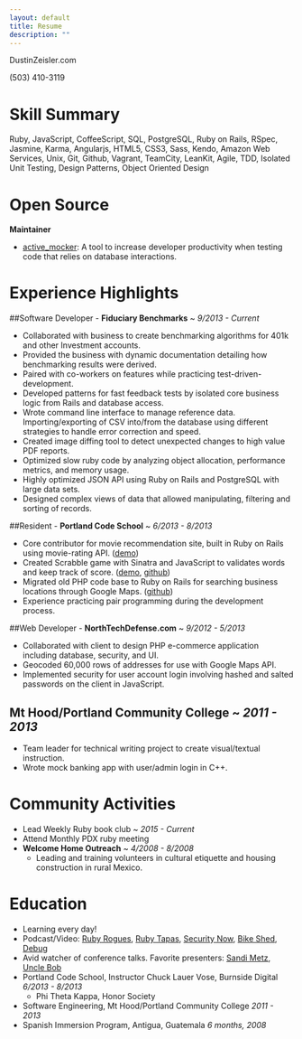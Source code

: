 ```yaml
---
layout: default
title: Resume
description: ""
---
```


DustinZeisler.com

(503) 410-3119

# Skill Summary

Ruby, JavaScript, CoffeeScript, SQL, PostgreSQL, Ruby on Rails, RSpec, Jasmine, Karma, Angularjs, HTML5, CSS3, Sass, Kendo, Amazon Web Services, Unix, Git, Github, Vagrant, TeamCity, LeanKit, Agile, TDD, Isolated Unit Testing, Design Patterns, Object Oriented Design

# Open Source
**Maintainer**

 * [active_mocker](https://github.com/zeisler/active_mocker): A tool to increase developer productivity when testing code that relies on database interactions.


# Experience Highlights

##Software Developer - **Fiduciary Benchmarks** ~ *9/2013 - Current*
* Collaborated with business to create benchmarking algorithms for 401k and other Investment accounts. 
* Provided the business with dynamic documentation detailing how benchmarking results were derived.
* Paired with co-workers on features while practicing test-driven-development.
* Developed patterns for fast feedback tests by isolated core business logic from Rails and database access.
* Wrote command line interface to manage reference data. Importing/exporting of CSV into/from the database using different strategies to handle error correction and speed.
* Created image diffing tool to detect unexpected changes to high value PDF reports.
* Optimized slow ruby code by analyzing object allocation, performance metrics, and memory usage.
* Highly optimized JSON API using Ruby on Rails and PostgreSQL with large data sets.
* Designed complex views of data that allowed manipulating, filtering and sorting of records.


##Resident - **Portland Code School** ~ *6/2013 - 8/2013*
* Core contributor for movie recommendation site, built in Ruby on Rails using movie-rating API. ([demo](http://critic-critic.herokuapp.com))
* Created Scrabble game with Sinatra and JavaScript to validates words and keep track of score. ([demo](http://scrabble-game.herokuapp.com), [github](https://Github.com/zeisler/scrabble))
* Migrated old PHP code base to Ruby on Rails for searching business locations through Google Maps. ([github](https://Github.com/zeisler/ffl_locator))
* Experience practicing pair programming during the development process.


##Web Developer - **NorthTechDefense.com** ~ *9/2012 - 5/2013*
* Collaborated with client to design PHP e-commerce application including database, security, and UI.
* Geocoded 60,000 rows of addresses for use with Google Maps API.
* Implemented security for user account login involving hashed and salted passwords on the client in JavaScript.


## Mt Hood/Portland Community College ~ *2011 - 2013*
* Team leader for technical writing project to create visual/textual instruction.
* Wrote mock banking app with user/admin login in C++.

# Community Activities
* Lead Weekly Ruby book club ~ *2015 - Current*
* Attend Monthly PDX ruby meeting
* **Welcome Home Outreach** ~ *4/2008 - 8/2008*
    * Leading and training volunteers in cultural etiquette and housing construction in rural Mexico.


# Education

* Learning every day! 
* Podcast/Video: [Ruby Rogues](http://devchat.tv/ruby-rogues/), [Ruby Tapas](http://www.rubytapas.com), [Security Now](http://twit.tv/show/security-now), [Bike Shed](http://bikeshed.fm), [Debug](http://www.imore.com/debug)
* Avid watcher of conference talks. Favorite presenters: [Sandi Metz](http://confreaks.tv/presenters/sandi-metz), [Uncle Bob]( http://youtu.be/YX3iRjKj7C0 )
* Portland Code School, Instructor Chuck Lauer Vose, Burnside Digital    *6/2013 - 8/2013*
   * Phi Theta Kappa, Honor Society
* Software Engineering, Mt Hood/Portland Community College *2011 - 2013*
* Spanish Immersion Program, Antigua, Guatemala *6 months, 2008*

